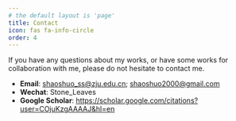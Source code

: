 ```yaml
---
# the default layout is 'page'
title: Contact
icon: fas fa-info-circle
order: 4
---
```


If you have any questions about my works, or have some works for collaboration with me, please do not hesitate to contact me.

- **Email**: shaoshuo_ss@zju.edu.cn; shaoshuo2000@gmail.com
- **Wechat**: Stone_Leaves
- **Google Scholar**: https://scholar.google.com/citations?user=COjuKzgAAAAJ&hl=en
